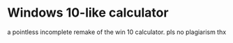 # Windows 10-like calculator
a pointless incomplete remake of the win 10 calculator.
pls no plagiarism thx
